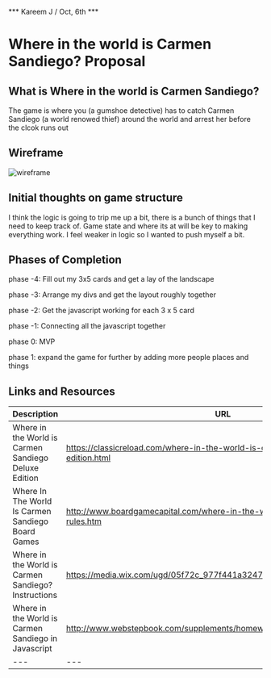 *** Kareem J / Oct, 6th ***

# Where in the world is Carmen Sandiego? Proposal

## What is Where in the world is Carmen Sandiego?

The game is where you (a gumshoe detective) has to catch Carmen Sandiego (a world renowed thief) around the world and arrest her before the clcok runs out

## Wireframe

![wireframe](outline.jpg)

## Initial thoughts on game structure

I think the logic is going to trip me up a bit, there is a bunch of things that I need to keep track of. Game state and where its at will be key to making everything work. I feel weaker in logic so I wanted to push myself a bit.

## Phases of Completion

phase -4: Fill out my 3x5 cards and get a lay of the landscape

phase -3: Arrange my divs and get the layout roughly together

phase -2: Get the javascript working for each 3 x 5 card

phase -1: Connecting all the javascript together

phase 0: MVP

phase 1: expand the game for further by adding more people places and things 


## Links and Resources
| Description | URL |
| --- | --- |
| Where in the World is Carmen Sandiego Deluxe Edition | https://classicreload.com/where-in-the-world-is-carmen-sandiego-deluxe-edition.html |
| Where In The World Is Carmen Sandiego Board Games | http://www.boardgamecapital.com/where-in-the-world-is-carmen-sandiego-rules.htm |
| Where in the World is Carmen Sandiego? Instructions | https://media.wix.com/ugd/05f72c_977f441a32474b37beb57043a514158a.pdf |
| Where in the World is Carmen Sandiego in Javascript | http://www.webstepbook.com/supplements/homework/10-carmen_sandiego/ |
| --- | --- |

